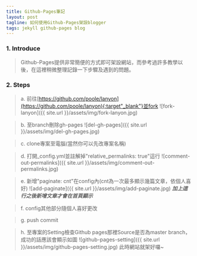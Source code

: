 ```yaml
---
title: Github-Pages筆記
layout: post
tagline: 如何使用Github-Pages架設blogger
tags: jekyll github-pages blog
---
```

### 1. Introduce

>Github-Pages提供非常簡便的方式即可架設網站，而參考過許多教學以後，在這裡稍微整理記錄一下步驟及遇到的問題。

### 2. Steps

>a. 前往[https://github.com/poole/lanyon](https://github.com/poole/lanyon){:target"_blank"}並fork
![fork-lanyon]({{ site.url }}/assets/img/fork-lanyon.jpg)

>b. 至branch刪除gh-pages
![del-gh-pages]({{ site.url }}/assets/img/del-gh-pages.jpg)

>c. clone專案至電腦(當然你可以先改專案名稱)

>d. 打開_config.yml並註解掉"relative_permalinks: true"這行
![comment-out-permalinks]({{ site.url }}/assets/img/comment-out-permalinks.jpg)

>e. 新增"paginate: cnt"在config內(cnt為一次最多顯示幾篇文章，依個人喜好)
![add-paginate]({{ site.url }}/assets/img/add-paginate.jpg)
***加上這行之後新增文章才會在首頁顯示***

>f. config其他部分隨個人喜好更改

>g. push commit

>h. 至專案的Setting檢查Github pages那裡Source是否為master branch，成功的話應該會顯示如圖
![github-pages-setting]({{ site.url }}/assets/img/github-pages-setting.jpg)
此時網站就架好囉~